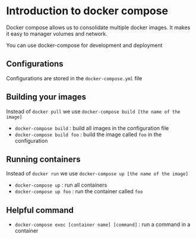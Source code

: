 # Introduction to docker compose
Docker compose allows us to consolidate multiple docker images.
It makes it easy to manager volumes and network. 

You can use docker-compose for development and deployment

## Configurations
Configurations are stored in the `docker-compose.yml` file

## Building your images
Instead of `docker pull` we use `docker-compose build [the name of the image]`
 - `docker-compose build` : build all images in the configuration file
 - `docker-compose build foo` : build the image called `foo` in the configuration

 ## Running containers
Instead of `docker run` we use `docker-compose up [the name of the image]`

 - `docker-compose up` : run all containers
 - `docker-compose up foo` : run the container called `foo`


## Helpful command

 - `docker-compose exec [container name] [command]` : run a command in a container
